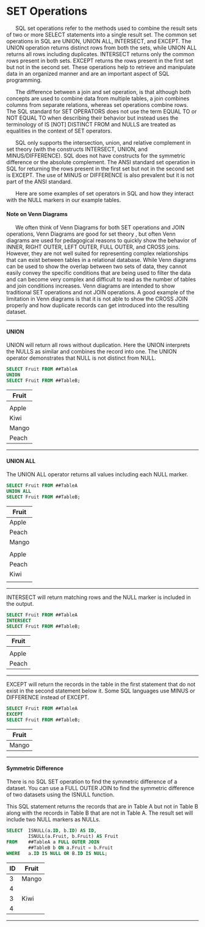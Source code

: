 # SET Operations

&nbsp;&nbsp;&nbsp;&nbsp;&nbsp;&nbsp;SQL set operations refer to the methods used to combine the result sets of two or more SELECT statements into a single result set. The common set operations in SQL are UNION, UNION ALL, INTERSECT, and EXCEPT. The UNION operation returns distinct rows from both the sets, while UNION ALL returns all rows including duplicates. INTERSECT returns only the common rows present in both sets. EXCEPT returns the rows present in the first set but not in the second set. These operations help to retrieve and manipulate data in an organized manner and are an important aspect of SQL programming.

&nbsp;&nbsp;&nbsp;&nbsp;&nbsp;&nbsp;The difference between a join and set operation, is that although both concepts are used to combine data from multiple tables, a join combines columns from separate relations, whereas set operations combine rows.  The SQL standard for SET OPERATORS does not use the term EQUAL TO or NOT EQUAL TO when describing their behavior but instead uses the terminology of IS [NOT] DISTINCT FROM and NULLS are treated as equalities in the context of SET operators.

&nbsp;&nbsp;&nbsp;&nbsp;&nbsp;&nbsp;SQL only supports the intersection, union, and relative complement in set theory (with the constructs INTERSECT, UNION, and MINUS/DIFFERENCE).  SQL does not have constructs for the symmetric difference or the absolute complement.  The ANSI standard set operation in SQL for returning the rows present in the first set but not in the second set is EXCEPT. The use of MINUS or DIFFERENCE is also prevalent but it is not part of the ANSI standard.

&nbsp;&nbsp;&nbsp;&nbsp;&nbsp;&nbsp;Here are some examples of set operators in SQL and how they interact with the NULL markers in our example tables.

#### Note on Venn Diagrams

&nbsp;&nbsp;&nbsp;&nbsp;&nbsp;&nbsp;We often think of Venn Diagrams for both SET operations and JOIN operations,  Venn Diagrams are good for set theory , but often Venn diagrams are used for pedagogical reasons to quickly show the behavior of INNER, RIGHT OUTER, LEFT OUTER, FULL OUTER, and CROSS joins.  However, they are not well suited for representing complex relationships that can exist between tables in a relational database.  While Venn diagrams can be used to show the overlap between two sets of data, they cannot easily convey the specific conditions that are being used to filter the data and can become very complex and difficult to read as the number of tables and join conditions increases.  Venn diagrams are intended to show traditional SET operations and not JOIN operations.  A good example of the limitation in Venn diagrams is that it is not able to show the CROSS JOIN properly and how duplicate records can get introduced into the resulting dataset.

-----------------------------------------------------------------
#### UNION

UNION will return all rows without duplication.  Here the UNION interprets the NULLS as similar and combines the record into one. The UNION operator demonstrates that NULL is not distinct from NULL.

```sql
SELECT Fruit FROM ##TableA
UNION
SELECT Fruit FROM ##TableB;
```

| Fruit  |
|--------|
| <NULL> |
| Apple  |
| Kiwi   |
| Mango  |
| Peach  |

-----------------------------------------------------------------
  
#### UNION ALL

The UNION ALL operator returns all values including each NULL marker.

```sql
SELECT Fruit FROM ##TableA
UNION ALL
SELECT Fruit FROM ##TableB;
``` 

| Fruit  |
|--------|
| Apple  |
| Peach  |
| Mango  |
| <NULL> |
| Apple  |
| Peach  |
| Kiwi   |
| <NULL> |

---------------------------------------------------------------------

INTERSECT will return matching rows and the NULL marker is included in the output.  
  
```sql
SELECT Fruit FROM ##TableA
INTERSECT
SELECT Fruit FROM ##TableB;
```

| Fruit  |
|--------|
| <NULL> |
| Apple  |
| Peach  |

---------------------------------------------------------------------

EXCEPT will return the records in the table in the first statement that do not exist in the second statement below it.  Some SQL languages use MINUS or DIFFERENCE instead of EXCEPT.  

```sql
SELECT Fruit FROM ##TableA
EXCEPT
SELECT Fruit FROM ##TableB;
```

| Fruit |
|-------|
| Mango |

---------------------------------------------------------------------

#### Symmetric Difference

There is no SQL SET operation to find the symmetric difference of a dataset.  You can use a FULL OUTER JOIN to find the symmetric difference of two datasets using the ISNULL function.

This SQL statement returns the records that are in Table A but not in Table B along with the records in Table B that are not in Table A. The result set will include two NULL markers as NULLs.
  
```sql
SELECT  ISNULL(a.ID, b.ID) AS ID,
        ISNULL(a.Fruit, b.Fruit) AS Fruit
FROM    ##TableA a FULL OUTER JOIN
        ##TableB b ON a.Fruit = b.Fruit
WHERE   a.ID IS NULL OR B.ID IS NULL;
```


| ID | Fruit |
|----|-------|
|  3 | Mango |
|  4 |       |
|  3 | Kiwi  |
|  4 |       |

---------------------------------------------------------------------  
  
  
  
